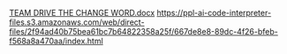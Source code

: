[TEAM DRIVE THE CHANGE WORD.docx](https://github.com/user-attachments/files/23113487/TEAM.DRIVE.THE.CHANGE.WORD.docx)
https://ppl-ai-code-interpreter-files.s3.amazonaws.com/web/direct-files/2f94ad40b75bea61bc7b64822358a25f/667de8e8-89dc-4f26-bfeb-f568a8a470aa/index.html
